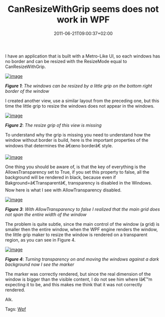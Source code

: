 ﻿---
title: "CanResizeWithGrip seems does not work in WPF"
description: ""
date: 2011-06-21T09:00:37+02:00
draft: false
tags: [MetroUi,WPF]
categories: [WPF]
---
I have an application that is built with a Metro-Like UI, so each windows has no border and can be resized with the ResizeMode equal to CanResizeWithGrip.

[![image](http://www.codewrecks.com/blog/wp-content/uploads/2011/06/image_thumb13.png "image")](http://www.codewrecks.com/blog/wp-content/uploads/2011/06/image13.png)

 ***Figure 1***: *The windows can be resized by a little grip on the bottom right border of the window*

I created another view, use a similar layout from the preceding one, but this time the little grip to resize the windows does not appear in the windows.

[![image](http://www.codewrecks.com/blog/wp-content/uploads/2011/06/image_thumb14.png "image")](http://www.codewrecks.com/blog/wp-content/uploads/2011/06/image14.png)

 ***Figure 2***: *The resize grip of this view is missing*

To understand why the grip is missing you need to understand how the window without border is build, here is the important properties of the windows that determines the â€œno borderâ€ style.

[![image](http://www.codewrecks.com/blog/wp-content/uploads/2011/06/image_thumb15.png "image")](http://www.codewrecks.com/blog/wp-content/uploads/2011/06/image15.png)

One thing you should be aware of, is that the key of everything is the AllowsTransparency set to True, if you set this property to false, all the background will be rendered in black, because even if Bakground=â€Transparentâ€, transparency is disabled in the Windows. Now here is what I see with AllowTransparency disabled.

[![image](http://www.codewrecks.com/blog/wp-content/uploads/2011/06/image_thumb16.png "image")](http://www.codewrecks.com/blog/wp-content/uploads/2011/06/image16.png)

 ***Figure 3***: *With AllowTransparency to false I realized that the main grid does not span the entire width of the window*

The problem is quite subtle, since the main control of the window (a grid) is smaller then the entire window, when the WPF engine renders the window, the little grip maker to resize the window is rendered on a transparent region, as you can see in Figure 4.

[![image](http://www.codewrecks.com/blog/wp-content/uploads/2011/06/image_thumb17.png "image")](http://www.codewrecks.com/blog/wp-content/uploads/2011/06/image17.png)

 ***Figure 4***: *Turning transparency on and moving the windows against a dark background now I see the marker*

The marker was correctly rendered, but since the real dimension of the window is bigger than the visible content, I do not see him where Iâ€™m expecting it to be, and this makes me think that it was not correctly rendered.

Alk.

Tags: [Wpf](http://technorati.com/tag/Wpf)
